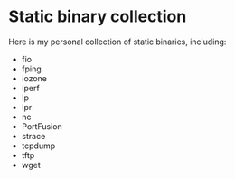 
# Static binary collection

Here is my personal collection of static binaries, including:

- fio
- fping
- iozone
- iperf
- lp
- lpr
- nc
- PortFusion
- strace
- tcpdump
- tftp
- wget
